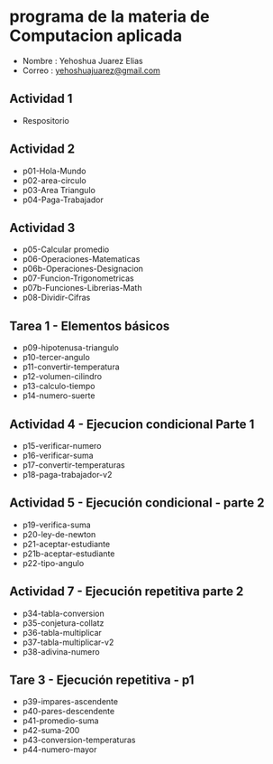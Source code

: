 # programa de la materia de Computacion aplicada

- Nombre : Yehoshua Juarez Elias
- Correo : yehoshuajuarez@gmail.com

## Actividad 1
- Respositorio

## Actividad 2
- p01-Hola-Mundo
- p02-area-circulo
- p03-Area Triangulo
- p04-Paga-Trabajador

## Actividad 3
- p05-Calcular promedio
- p06-Operaciones-Matematicas
- p06b-Operaciones-Designacion
- p07-Funcion-Trigonometricas
- p07b-Funciones-Librerias-Math
- p08-Dividir-Cifras

## Tarea 1 - Elementos básicos 
- p09-hipotenusa-triangulo
- p10-tercer-angulo
- p11-convertir-temperatura
- p12-volumen-cilindro
- p13-calculo-tiempo
- p14-numero-suerte

## Actividad 4 - Ejecucion condicional Parte 1
- p15-verificar-numero
- p16-verificar-suma
- p17-convertir-temperaturas
- p18-paga-trabajador-v2

## Actividad 5 - Ejecución condicional - parte 2
- p19-verifica-suma
- p20-ley-de-newton
- p21-aceptar-estudiante
- p21b-aceptar-estudiante
- p22-tipo-angulo

## Actividad 7 - Ejecución repetitiva parte 2
- p34-tabla-conversion
- p35-conjetura-collatz
- p36-tabla-multiplicar
- p37-tabla-multiplicar-v2
- p38-adivina-numero

## Tare 3 - Ejecución repetitiva - p1
- p39-impares-ascendente
- p40-pares-descendente
- p41-promedio-suma
- p42-suma-200
- p43-conversion-temperaturas
- p44-numero-mayor